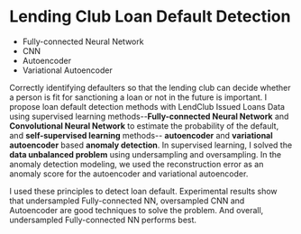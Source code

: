 # Lending Club Loan Default Detection
* Fully-connected Neural Network
* CNN
* Autoencoder
* Variational Autoencoder

Correctly identifying defaulters so that the lending club can decide whether a person is fit for sanctioning a loan or not in the future is important. I propose loan default detection methods with LendClub Issued Loans Data using supervised learning methods--**Fully-connected Neural Network** and **Convolutional Neural Network** to estimate the probability of the default, and **self-supervised learning** methods-- **autoencoder** and **variational autoencoder** based **anomaly detection**. In supervised learning, I solved the **data unbalanced problem** using undersampling and oversampling. In the anomaly detection modeling, we used the reconstruction error as an anomaly score for the autoencoder and variational autoencoder.

I used these principles to detect loan default. Experimental results show that undersampled Fully-connected NN, oversampled CNN and Autoencoder are good techniques to solve the problem. And overall, undersampled Fully-connected NN performs best.

